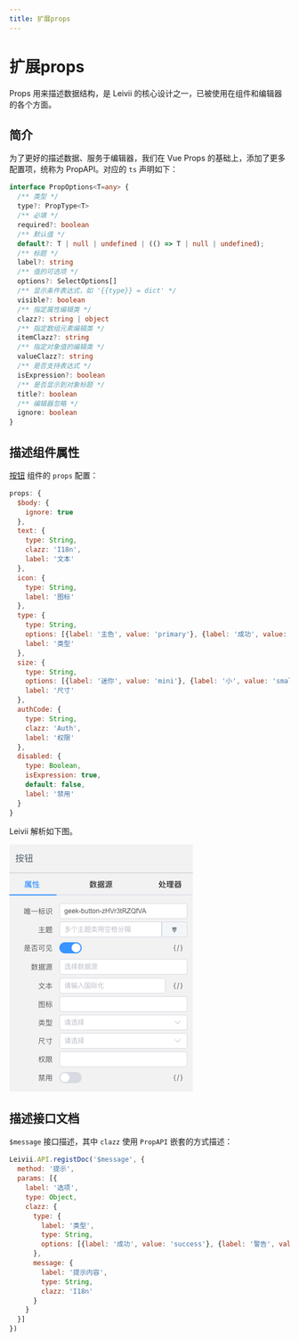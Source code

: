 ```yaml
---
title: 扩展props
---
```


# 扩展props

Props 用来描述数据结构，是 Leivii 的核心设计之一，已被使用在组件和编辑器的各个方面。

## 简介

为了更好的描述数据、服务于编辑器，我们在 Vue Props 的基础上，添加了更多配置项，统称为 PropAPI。对应的 `ts` 声明如下：

```ts
interface PropOptions<T=any> {
  /** 类型 */
  type?: PropType<T>
  /** 必填 */
  required?: boolean
  /** 默认值 */
  default?: T | null | undefined | (() => T | null | undefined);
  /** 标题 */
  label?: string
  /** 值的可选项 */
  options?: SelectOptions[]
  /** 显示条件表达式，如 '{{type}} = dict' */
  visible?: boolean
  /** 指定属性编辑类 */
  clazz?: string | object
  /** 指定数组元素编辑类 */
  itemClazz?: string
  /** 指定对象值的编辑类 */
  valueClazz?: string
  /** 是否支持表达式 */
  isExpression?: boolean
  /** 是否显示到对象标题 */
  title?: boolean
  /** 编辑器忽略 */
  ignore: boolean
}
```

## 描述组件属性

[按钮](../components/basic/button) 组件的 `props` 配置：

```js
props: {
  $body: {
    ignore: true
  },
  text: {
    type: String,
    clazz: 'I18n',
    label: '文本'
  },
  icon: {
    type: String,
    label: '图标'
  },
  type: {
    type: String,
    options: [{label: '主色', value: 'primary'}, {label: '成功', value: 'success'}, {label: '警告', value: 'warning'}, {label: '危险', value: 'danger'}, {label: '信息', value: 'info'}, {label: '文本', value: 'text'}],
    label: '类型'
  },
  size: {
    type: String,
    options: [{label: '迷你', value: 'mini'}, {label: '小', value: 'small'}, {label: '正常', value: 'medium'}],
    label: '尺寸'
  },
  authCode: {
    type: String,
    clazz: 'Auth',
    label: '权限'
  },
  disabled: {
    type: Boolean,
    isExpression: true,
    default: false,
    label: '禁用'
  }
}
```

Leivii 解析如下图。

![按钮配置](../../assets/img/button.png)

## 描述接口文档

`$message` 接口描述，其中 `clazz` 使用 `PropAPI` 嵌套的方式描述：

```js
Leivii.API.registDoc('$message', {
  method: '提示',
  params: [{
    label: '选项',
    type: Object,
    clazz: {
      type: {
        label: '类型',
        type: String,
        options: [{label: '成功', value: 'success'}, {label: '警告', value: 'warning'}, {label: '信息', value: 'info'}, {label: '错误', value: 'error'}]
      },
      message: {
        label: '提示内容',
        type: String,
        clazz: 'I18n'
      }
    }
  }]
})
```
